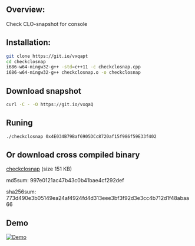 ## Overview:

Check CLO-snapshot for console

## Installation:

```bash
git clone https://git.io/vxqapt 
cd checkclosnap
i686-w64-mingw32-g++ -std=c++11 -c checkclosnap.cpp
i686-w64-mingw32-g++ checkclosnap.o -o checkclosnap
```
## Download snapshot

```bash
curl -C - -O https://git.io/vxqaQ
```
## Runing 
```bash
./checkclosnap 0x4E034B79Baf6905DCc8720af15f986f59E33f402
```

## Or download  cross compiled binary 
[checkclosnap](checkclosnap) (size 151 KB)

md5sum:     997e0121ac47b43c0b41bae4cf292def

sha256sum:  773d490e3b05149ea24af4924fd4d313eee3bf3f92d3e3cc4b712d1f48abaa66

## Demo
[![Demo](https://user-images.githubusercontent.com/17894124/37159225-f9f0672e-22f5-11e8-9262-aad7fb7d98e1.gif)](https://www.youtube.com/watch?v=0_vb3v2p08U)

